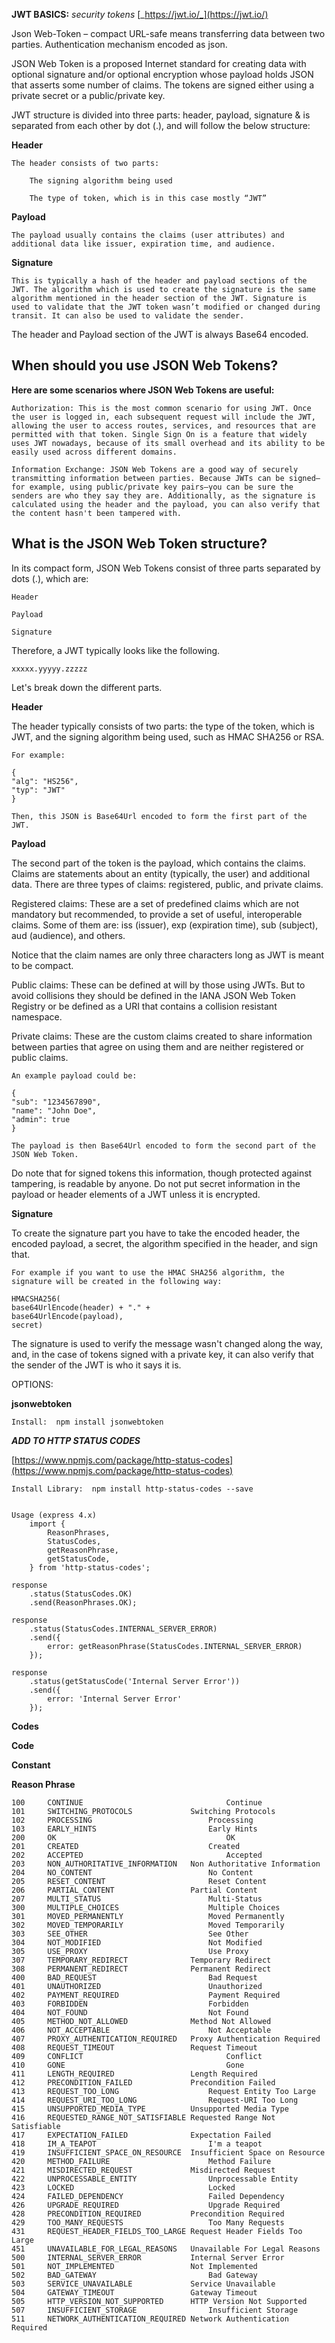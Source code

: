 **JWT BASICS:** _security tokens_ [_https://jwt.io/_](https://jwt.io/)

Json Web-Token – compact URL-safe means transferring data between two parties. Authentication mechanism encoded as json.

JSON Web Token is a proposed Internet standard for creating data with optional signature and/or optional encryption whose payload holds JSON that asserts some number of claims. The tokens are signed either using a private secret or a public/private key.

JWT structure is divided into three parts: header, payload, signature & is separated from each other by dot (.), and will follow the below structure:

**Header**

	The header consists of two parts:

		The signing algorithm being used

		The type of token, which is in this case mostly “JWT”

**Payload**

	The payload usually contains the claims (user attributes) and additional data like issuer, expiration time, and audience.

**Signature**

	This is typically a hash of the header and payload sections of the JWT. The algorithm which is used to create the signature is the same algorithm mentioned in the header section of the JWT. Signature is used to validate that the JWT token wasn’t modified or changed during transit. It can also be used to validate the sender.

The header and Payload section of the JWT is always Base64 encoded.

## When should you use JSON Web Tokens?

**Here are some scenarios where JSON Web Tokens are useful:**

	Authorization: This is the most common scenario for using JWT. Once the user is logged in, each subsequent request will include the JWT, allowing the user to access routes, services, and resources that are permitted with that token. Single Sign On is a feature that widely uses JWT nowadays, because of its small overhead and its ability to be easily used across different domains.

	Information Exchange: JSON Web Tokens are a good way of securely transmitting information between parties. Because JWTs can be signed—for example, using public/private key pairs—you can be sure the senders are who they say they are. Additionally, as the signature is calculated using the header and the payload, you can also verify that the content hasn't been tampered with.

## What is the JSON Web Token structure?

In its compact form, JSON Web Tokens consist of three parts separated by dots (.), which are:

	Header

	Payload

	Signature

Therefore, a JWT typically looks like the following.

	xxxxx.yyyyy.zzzzz

Let's break down the different parts.

**Header**

The header typically consists of two parts: the type of the token, which is JWT, and the signing algorithm being used, such as HMAC SHA256 or RSA.

	For example:

	{
	"alg": "HS256",
	"typ": "JWT"
	}

	Then, this JSON is Base64Url encoded to form the first part of the JWT.

**Payload**

The second part of the token is the payload, which contains the claims. Claims are statements about an entity (typically, the user) and additional data. There are three types of claims: registered, public, and private claims.

Registered claims: These are a set of predefined claims which are not mandatory but recommended, to provide a set of useful, interoperable claims. Some of them are: iss (issuer), exp (expiration time), sub (subject), aud (audience), and others.

Notice that the claim names are only three characters long as JWT is meant to be compact.

Public claims: These can be defined at will by those using JWTs. But to avoid collisions they should be defined in the IANA JSON Web Token Registry or be defined as a URI that contains a collision resistant namespace.

Private claims: These are the custom claims created to share information between parties that agree on using them and are neither registered or public claims.

	An example payload could be:

	{
	"sub": "1234567890",
	"name": "John Doe",
	"admin": true
	}

	The payload is then Base64Url encoded to form the second part of the JSON Web Token.

Do note that for signed tokens this information, though protected against tampering, is readable by anyone. Do not put secret information in the payload or header elements of a JWT unless it is encrypted.

**Signature**

To create the signature part you have to take the encoded header, the encoded payload, a secret, the algorithm specified in the header, and sign that.

	For example if you want to use the HMAC SHA256 algorithm, the signature will be created in the following way:

	HMACSHA256(
	base64UrlEncode(header) + "." +
	base64UrlEncode(payload),
	secret)

The signature is used to verify the message wasn't changed along the way, and, in the case of tokens signed with a private key, it can also verify that the sender of the JWT is who it says it is.

OPTIONS:

**jsonwebtoken**

	Install:  npm install jsonwebtoken

***ADD TO HTTP STATUS CODES***

[https://www.npmjs.com/package/http-status-codes](https://www.npmjs.com/package/http-status-codes)

	Install Library:  npm install http-status-codes --save


	Usage (express 4.x)
		import {
			ReasonPhrases,
			StatusCodes,
			getReasonPhrase,
			getStatusCode,
		} from 'http-status-codes';

	response
		.status(StatusCodes.OK)
		.send(ReasonPhrases.OK);

	response
		.status(StatusCodes.INTERNAL_SERVER_ERROR)
		.send({
			error: getReasonPhrase(StatusCodes.INTERNAL_SERVER_ERROR)
		});

	response
		.status(getStatusCode('Internal Server Error'))
		.send({
			error: 'Internal Server Error'
		});

**Codes**

**Code**

**Constant**

**Reason Phrase**

	100		CONTINUE								Continue
	101		SWITCHING_PROTOCOLS				Switching Protocols
	102		PROCESSING							Processing
	103		EARLY_HINTS							Early Hints
	200		OK										OK
	201		CREATED								Created
	202		ACCEPTED								Accepted
	203		NON_AUTHORITATIVE_INFORMATION	Non Authoritative Information
	204		NO_CONTENT							No Content
	205		RESET_CONTENT						Reset Content
	206		PARTIAL_CONTENT					Partial Content
	207		MULTI_STATUS						Multi-Status
	300		MULTIPLE_CHOICES					Multiple Choices
	301		MOVED_PERMANENTLY					Moved Permanently
	302		MOVED_TEMPORARILY					Moved Temporarily
	303		SEE_OTHER							See Other
	304		NOT_MODIFIED						Not Modified
	305		USE_PROXY							Use Proxy
	307		TEMPORARY_REDIRECT				Temporary Redirect
	308		PERMANENT_REDIRECT				Permanent Redirect
	400		BAD_REQUEST							Bad Request
	401		UNAUTHORIZED						Unauthorized
	402		PAYMENT_REQUIRED					Payment Required
	403		FORBIDDEN							Forbidden
	404		NOT_FOUND							Not Found
	405		METHOD_NOT_ALLOWED				Method Not Allowed
	406		NOT_ACCEPTABLE						Not Acceptable
	407		PROXY_AUTHENTICATION_REQUIRED	Proxy Authentication Required
	408		REQUEST_TIMEOUT					Request Timeout
	409		CONFLICT								Conflict
	410		GONE									Gone
	411		LENGTH_REQUIRED					Length Required
	412		PRECONDITION_FAILED				Precondition Failed
	413		REQUEST_TOO_LONG					Request Entity Too Large
	414		REQUEST_URI_TOO_LONG				Request-URI Too Long
	415		UNSUPPORTED_MEDIA_TYPE			Unsupported Media Type
	416		REQUESTED_RANGE_NOT_SATISFIABLE	Requested Range Not Satisfiable
	417		EXPECTATION_FAILED				Expectation Failed
	418		IM_A_TEAPOT							I'm a teapot
	419		INSUFFICIENT_SPACE_ON_RESOURCE	Insufficient Space on Resource
	420		METHOD_FAILURE						Method Failure
	421		MISDIRECTED_REQUEST				Misdirected Request
	422		UNPROCESSABLE_ENTITY				Unprocessable Entity
	423		LOCKED								Locked
	424		FAILED_DEPENDENCY					Failed Dependency
	426		UPGRADE_REQUIRED					Upgrade Required
	428		PRECONDITION_REQUIRED			Precondition Required
	429		TOO_MANY_REQUESTS					Too Many Requests
	431		REQUEST_HEADER_FIELDS_TOO_LARGE	Request Header Fields Too Large
	451		UNAVAILABLE_FOR_LEGAL_REASONS	Unavailable For Legal Reasons
	500		INTERNAL_SERVER_ERROR			Internal Server Error
	501		NOT_IMPLEMENTED					Not Implemented
	502		BAD_GATEWAY							Bad Gateway
	503		SERVICE_UNAVAILABLE				Service Unavailable
	504		GATEWAY_TIMEOUT					Gateway Timeout
	505		HTTP_VERSION_NOT_SUPPORTED		HTTP Version Not Supported
	507		INSUFFICIENT_STORAGE				Insufficient Storage
	511		NETWORK_AUTHENTICATION_REQUIRED	Network Authentication Required

#